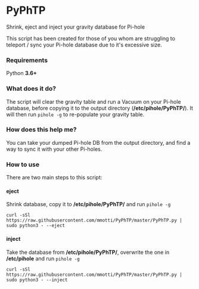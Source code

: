# PyPhTP
Shrink, eject and inject your gravity database for Pi-hole

This script has been created for those of you whom are struggling to teleport / sync your Pi-hole database due to it's excessive size.

### Requirements ###
Python **3.6+**

### What does it do? ###
The script will clear the gravity table and run a Vacuum on your Pi-hole database, before copying it to the output directory (**/etc/pihole/PyPhTP/**). It will then run `pihole -g` to re-populate your gravity table.

### How does this help me? ###
You can take your dumped Pi-hole DB from the output directory, and find a way to sync it with your other Pi-holes.

### How to use ###

There are two main steps to this script:

#### eject ####
Shrink database, copy it to **/etc/pihole/PyPhTP/** and run `pihole -g`

`curl -sSl https://raw.githubusercontent.com/mmotti/PyPhTP/master/PyPhTP.py | sudo python3 - --eject`

#### inject ####
Take the database from **/etc/pihole/PyPhTP/**, overwrite the one in **/etc/pihole** and run `pihole -g`

`curl -sSl https://raw.githubusercontent.com/mmotti/PyPhTP/master/PyPhTP.py | sudo python3 - --inject`
